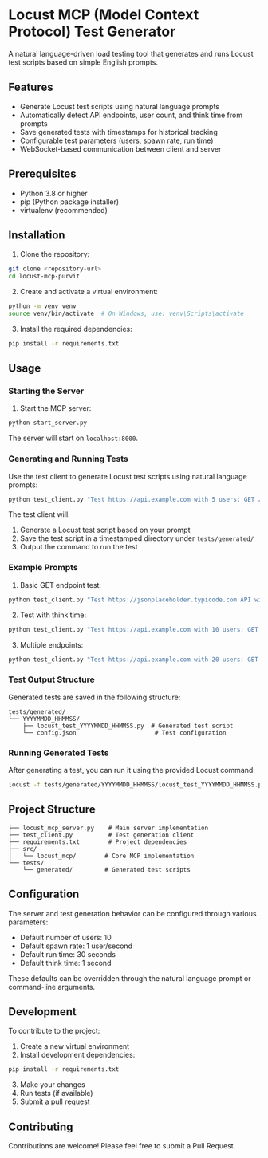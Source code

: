 # Locust MCP (Model Context Protocol) Test Generator

A natural language-driven load testing tool that generates and runs Locust test scripts based on simple English prompts.

## Features

- Generate Locust test scripts using natural language prompts
- Automatically detect API endpoints, user count, and think time from prompts
- Save generated tests with timestamps for historical tracking
- Configurable test parameters (users, spawn rate, run time)
- WebSocket-based communication between client and server

## Prerequisites

- Python 3.8 or higher
- pip (Python package installer)
- virtualenv (recommended)

## Installation

1. Clone the repository:
```bash
git clone <repository-url>
cd locust-mcp-purvit
```

2. Create and activate a virtual environment:
```bash
python -m venv venv
source venv/bin/activate  # On Windows, use: venv\Scripts\activate
```

3. Install the required dependencies:
```bash
pip install -r requirements.txt
```

## Usage

### Starting the Server

1. Start the MCP server:
```bash
python start_server.py
```

The server will start on `localhost:8000`.

### Generating and Running Tests

Use the test client to generate Locust test scripts using natural language prompts:

```bash
python test_client.py "Test https://api.example.com with 5 users: GET /users endpoint with 2 second think time between requests"
```

The test client will:
1. Generate a Locust test script based on your prompt
2. Save the test script in a timestamped directory under `tests/generated/`
3. Output the command to run the test

### Example Prompts

1. Basic GET endpoint test:
```bash
python test_client.py "Test https://jsonplaceholder.typicode.com API with 5 users: GET /posts endpoint"
```

2. Test with think time:
```bash
python test_client.py "Test https://api.example.com with 10 users: GET /users endpoint with 3 second think time between requests"
```

3. Multiple endpoints:
```bash
python test_client.py "Test https://api.example.com with 20 users: GET /users 3 times more often than POST /users with json data"
```

### Test Output Structure

Generated tests are saved in the following structure:
```
tests/generated/
└── YYYYMMDD_HHMMSS/
    ├── locust_test_YYYYMMDD_HHMMSS.py  # Generated test script
    └── config.json                      # Test configuration
```

### Running Generated Tests

After generating a test, you can run it using the provided Locust command:
```bash
locust -f tests/generated/YYYYMMDD_HHMMSS/locust_test_YYYYMMDD_HHMMSS.py --host https://api.example.com --users 5 --spawn-rate 1 --run-time 30s --headless
```

## Project Structure

```
├── locust_mcp_server.py    # Main server implementation
├── test_client.py          # Test generation client
├── requirements.txt        # Project dependencies
├── src/
│   └── locust_mcp/        # Core MCP implementation
└── tests/
    └── generated/         # Generated test scripts
```

## Configuration

The server and test generation behavior can be configured through various parameters:

- Default number of users: 10
- Default spawn rate: 1 user/second
- Default run time: 30 seconds
- Default think time: 1 second

These defaults can be overridden through the natural language prompt or command-line arguments.

## Development

To contribute to the project:

1. Create a new virtual environment
2. Install development dependencies:
```bash
pip install -r requirements.txt
```

3. Make your changes
4. Run tests (if available)
5. Submit a pull request


## Contributing

Contributions are welcome! Please feel free to submit a Pull Request.
